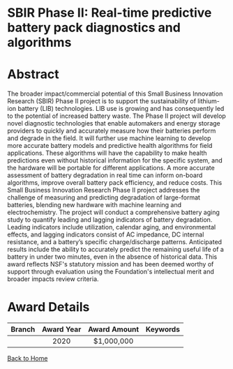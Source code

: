
SBIR Phase II: Real-time predictive battery pack diagnostics and algorithms
===========================================================================

# Abstract


The broader impact/commercial potential of this Small Business Innovation Research (SBIR) Phase II project is to support the sustainability of lithium-ion battery (LIB) technologies. LIB use is growing and has consequently led to the potential of increased battery waste. The Phase II project will develop novel diagnostic technologies that enable automakers and energy storage providers to quickly and accurately measure how their batteries perform and degrade in the field. It will further use machine learning to develop more accurate battery models and predictive health algorithms for field applications. These algorithms will have the capability to make health predictions even without historical information for the specific system, and the hardware will be portable for different applications. A more accurate assessment of battery degradation in real time can inform on-board algorithms, improve overall battery pack efficiency, and reduce costs. This Small Business Innovation Research Phase II project addresses the challenge of measuring and predicting degradation of large-format batteries, blending new hardware with machine learning and electrochemistry. The project will conduct a comprehensive battery aging study to quantify leading and lagging indicators of battery degradation. Leading indicators include utilization, calendar aging, and environmental effects, and lagging indicators consist of AC impedance, DC internal resistance, and a battery’s specific charge/discharge patterns. Anticipated results include the ability to accurately predict the remaining useful life of a battery in under two minutes, even in the absence of historical data. This award reflects NSF's statutory mission and has been deemed worthy of support through evaluation using the Foundation's intellectual merit and broader impacts review criteria.  

# Award Details

|Branch|Award Year|Award Amount|Keywords|
| :---: | :---: | :---: | :---: |
||2020|$1,000,000||
  
  


[Back to Home](https://github.com/chrischow/dod_sbir_awards#656)
